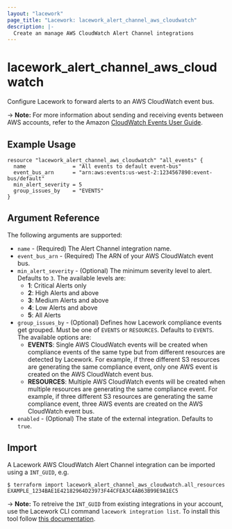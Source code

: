 ```yaml
---
layout: "lacework"
page_title: "Lacework: lacework_alert_channel_aws_cloudwatch"
description: |-
  Create an manage AWS CloudWatch Alert Channel integrations
---
```


# lacework\_alert\_channel\_aws\_cloudwatch

Configure Lacework to forward alerts to an AWS CloudWatch event bus.

-> **Note:** For more information about sending and receiving events between AWS accounts, refer to the Amazon [CloudWatch Events User Guide](https://docs.aws.amazon.com/AmazonCloudWatch/latest/events/WhatIsCloudWatchEvents.html).

## Example Usage

```hcl
resource "lacework_alert_channel_aws_cloudwatch" "all_events" {
  name               = "All events to default event-bus"
  event_bus_arn      = "arn:aws:events:us-west-2:1234567890:event-bus/default"
  min_alert_severity = 5
  group_issues_by    = "EVENTS"
}
```

## Argument Reference

The following arguments are supported:

* `name` - (Required) The Alert Channel integration name.
* `event_bus_arn` - (Required) The ARN of your AWS CloudWatch event bus.
* `min_alert_severity` - (Optional) The minimum severity level to alert. Defaults to `3`.
  The available levels are:
  * **1**: Critical Alerts only
  * **2**: High Alerts and above
  * **3**: Medium Alerts and above
  * **4**: Low Alerts and above
  * **5**: All Alerts
* `group_issues_by` - (Optional) Defines how Lacework compliance events get grouped. Must be one of `EVENTS` or `RESOURCES`. Defaults to `EVENTS`.
  The available options are:
  * **EVENTS**:	Single AWS CloudWatch events will be created when compliance events of the same type but from different resources are detected by Lacework. For example, if three different S3 resources are generating the same compliance event, only one AWS event is created on the AWS CloudWatch event bus.
  * **RESOURCES**: Multiple AWS CloudWatch events will be created when multiple resources are generating the same compliance event. For example, if three different S3 resources are generating the same compliance event, three AWS events are created on the AWS CloudWatch event bus.
* `enabled` - (Optional) The state of the external integration. Defaults to `true`.

## Import

A Lacework AWS CloudWatch Alert Channel integration can be imported using a `INT_GUID`, e.g.

```
$ terraform import lacework_alert_channel_aws_cloudwatch.all_resources EXAMPLE_1234BAE1E42182964D23973F44CFEA3C4AB63B99E9A1EC5
```
-> **Note:** To retreive the `INT_GUID` from existing integrations in your account, use the
	Lacework CLI command `lacework integration list`. To install this tool follow
	[this documentation](https://github.com/lacework/go-sdk/wiki/CLI-Documentation#installation).

